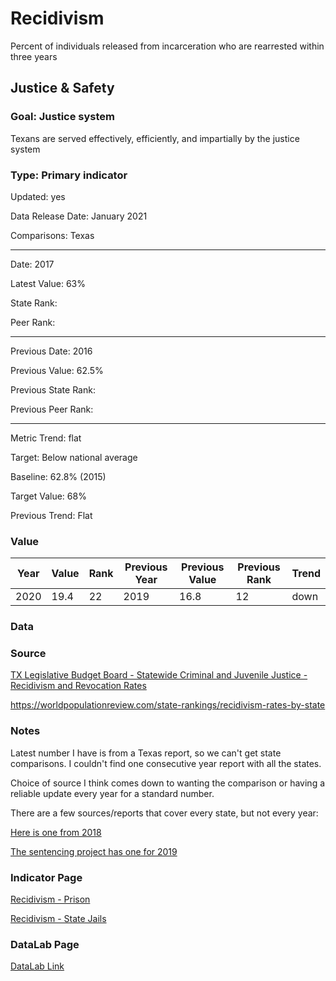 # Recidivism

Percent of individuals released from incarceration who are rearrested within three years

## Justice & Safety

### Goal: Justice system

Texans are served effectively, efficiently, and impartially by the justice system

### Type: Primary indicator

Updated: yes

Data Release Date: January 2021

Comparisons: Texas

----

Date: 2017

Latest Value: 63%

State Rank:

Peer Rank: 

----

Previous Date: 2016

Previous Value: 62.5%

Previous State Rank:

Previous Peer Rank: 

----

Metric Trend: flat

Target: Below national average

Baseline: 62.8% (2015)

Target Value: 68%

Previous Trend: Flat



### Value

| Year |  Value      | Rank     | Previous Year   | Previous Value | Previous Rank | Trend | 
| ----------- | ----------- | ----------- | ----------- | ----------- | ----------- | -----------|
|    2020     |     19.4   | 22         |    2019    |      16.8   |   12      | down      | 

### Data

<!-- ![recidivism](./images/recidivism2.PNG) -->


### Source

[TX Legislative Budget Board - Statewide Criminal and Juvenile Justice - Recidivism and Revocation Rates](https://www.lbb.state.tx.us/documents/publications/policy_report/6293_cjda_recidivism-revocation.pdf)

https://worldpopulationreview.com/state-rankings/recidivism-rates-by-state

### Notes

Latest number I have is from a Texas report, so we can't get state comparisons. I couldn't find one consecutive year report with all the states. 

Choice of source I think comes down to wanting the comparison or having a reliable update every year for a standard number.

There are a few sources/reports that cover every state, but not every year:

[Here is one from 2018](https://vadoc.virginia.gov/media/1363/vadoc-state-recidivism-comparison-report-2018-12.pdf)

[The sentencing project has one for 2019](https://www.sentencingproject.org/the-facts/#map)



### Indicator Page

[Recidivism - Prison](https://indicators.texas2036.org/indicator/116)

[Recidivism - State Jails](https://indicators.texas2036.org/indicator/144)



### DataLab Page

[DataLab Link](https://datalab.texas2036.org/LBBAI2019/texas-recidivism-rates-re-arrests-and-re-incarceration-for-adults?accesskey=qrjrnp)

